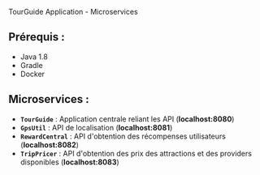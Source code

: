 TourGuide Application - Microservices


<h2>Prérequis :</h2>

* Java 1.8
* Gradle
* Docker

<h2>Microservices : </h2>

* **`TourGuide`** : Application centrale reliant les API (**localhost:8080**)
* **`GpsUtil`** : API de localisation (**localhost:8081**)
* **`RewardCentral`** : API d'obtention des récompenses utilisateurs (**localhost:8082**)
* **`TripPricer`** : API d'obtention des prix des attractions et des providers disponibles (**localhost:8083**)

